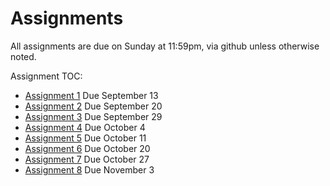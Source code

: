 # Assignments

All assignments are due on Sunday at 11:59pm, via github unless otherwise noted.

Assignment TOC:
- [Assignment 1](01-python-syllabus) Due September 13
- [Assignment 2](02-python-access) Due September 20
- [Assignment 3](03-exploratory) Due September 29
- [Assignment 4](04-prepare) Due October 4
- [Assignment 5](05-construct) Due October 11
- [Assignment 6](06-naive-bayes) Due October 20
- [Assignment 7](07-decision-tree) Due October 27
- [Assignment 8](08-regression) Due November 3
